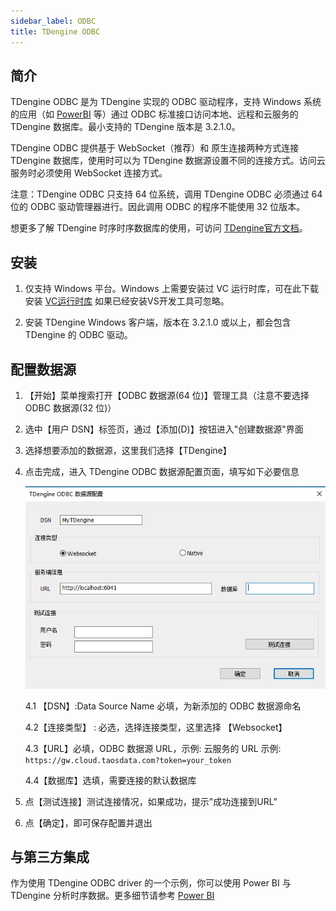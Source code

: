 ```yaml
---
sidebar_label: ODBC
title: TDengine ODBC
---
```



## 简介

TDengine ODBC  是为 TDengine 实现的 ODBC 驱动程序，支持 Windows 系统的应用（如 [PowerBI](https://powerbi.microsoft.com/zh-cn/) 等）通过 ODBC 标准接口访问本地、远程和云服务的 TDengine 数据库。最小支持的 TDengine 版本是 3.2.1.0。

TDengine ODBC  提供基于 WebSocket（推荐）和 原生连接两种方式连接 TDengine 数据库，使用时可以为 TDengine 数据源设置不同的连接方式。访问云服务时必须使用 WebSocket 连接方式。

注意：TDengine ODBC 只支持 64 位系统，调用 TDengine ODBC 必须通过 64 位的 ODBC 驱动管理器进行。因此调用 ODBC 的程序不能使用 32 位版本。

想更多了解 TDengine 时序时序数据库的使用，可访问 [TDengine官方文档](https://docs.taosdata.com/intro/)。

## 安装

1. 仅支持 Windows 平台。Windows 上需要安装过 VC 运行时库，可在此下载安装 [VC运行时库](https://learn.microsoft.com/zh-cn/cpp/windows/latest-supported-vc-redist?view=msvc-170) 如果已经安装VS开发工具可忽略。  

2. 安装 TDengine Windows 客户端，版本在 3.2.1.0 或以上，都会包含 TDengine 的 ODBC 驱动。

## 配置数据源

1. 【开始】菜单搜索打开【ODBC 数据源(64 位)】管理工具（注意不要选择ODBC 数据源(32 位)）

2. 选中【用户 DSN】标签页，通过【添加(D)】按钮进入"创建数据源"界面

3. 选择想要添加的数据源，这里我们选择【TDengine】

4. 点击完成，进入 TDengine ODBC 数据源配置页面，填写如下必要信息

    ![ODBC websocket connection config](./assets/odbc-ws-config-zh.webp)

    4.1 【DSN】:Data Source Name 必填，为新添加的 ODBC 数据源命名

    4.2【连接类型】 : 必选，选择连接类型，这里选择 【Websocket】

    4.3【URL】必填，ODBC 数据源 URL，示例: 云服务的 URL 示例: `https://gw.cloud.taosdata.com?token=your_token`

    4.4【数据库】选填，需要连接的默认数据库

5. 点【测试连接】测试连接情况，如果成功，提示"成功连接到URL"

6. 点【确定】，即可保存配置并退出

## 与第三方集成

作为使用 TDengine ODBC driver 的一个示例，你可以使用 Power BI 与 TDengine 分析时序数据。更多细节请参考 [Power BI](../../../tools/powerbi)
